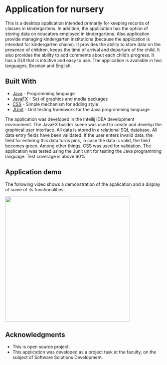# Application for nursery

This is a desktop application intended primarily for keeping records of classes in kindergartens. In addition, the application has the option of storing data on educators employed in kindergartens. Also application provide managing kindergarten institutions (because the application is intended for kindergarten chains). It provides the ability to store data on the presence of children, keeps the time of arrival and departure of the child. It also provides the ability to add comments about each child’s progress. It has a GUI that is intuitive and easy to use. The application is available in two languages, Bosnian and English.


## Built With



* [Java](www.java.com) - Programming language
* [JavaFX](https://openjfx.io) - Set of graphics and media packages
* [CSS](https://www.w3.org/Style/CSS/Overview.en.html) - Simple mechanism for adding style
* [JUnit](https://junit.org/junit5/) - Unit testing framework for the Java programming language

The application was developed in the Intellij IDEA development environment. The JavaFX builder scene was used to create and develop the graphical user interface. All data is stored in a relational SQL database. All data entry fields have been validated. If the user enters invalid data, the field for entering this data turns pink, in case the data is valid, the field becomes green. Among other things, CSS was used for validation. The application was tested using the Junit unit for testing the Java programming language. Test coverage is above 60%.

## Application demo 

The following video shows a demonstration of the application and a display of some of its functionalities:

<a href="https://www.youtube.com/watch?v=5VACdEL58fs" target="_blank">
<p align="left">
  <img src="https://raw.githubusercontent.com/velidp/test/master/a2.jpg?token=AKPB5ITYRJ7HKHRQMOLH2DC7E7BZI" width="400">
</p>
</a>  

## Acknowledgments

* This is open source project.
* This application was developed as a project task at the faculty, on the subject of Software Solutions Development.
